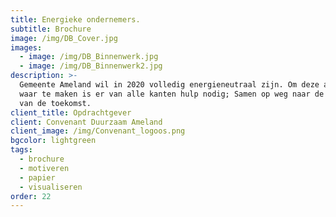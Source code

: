 ```yaml
---
title: Energieke ondernemers.
subtitle: Brochure
image: /img/DB_Cover.jpg
images:
  - image: /img/DB_Binnenwerk.jpg
  - image: /img/DB_Binnenwerk2.jpg
description: >-
  Gemeente Ameland wil in 2020 volledig energieneutraal zijn. Om deze ambitie
  waar te maken is er van alle kanten hulp nodig; Samen op weg naar de energie
  van de toekomst.
client_title: Opdrachtgever
client: Convenant Duurzaam Ameland
client_image: /img/Convenant_logoos.png
bgcolor: lightgreen
tags:
  - brochure
  - motiveren
  - papier
  - visualiseren
order: 22
---
```



